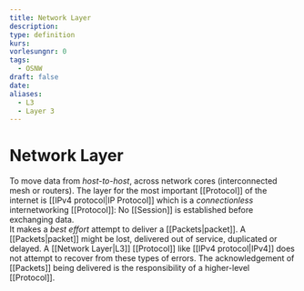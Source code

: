 ```yaml
---
title: Network Layer
description: 
type: definition
kurs: 
vorlesungnr: 0
tags:
  - OSNW
draft: false
date: 
aliases:
  - L3
  - Layer 3
---
```


# Network Layer

To move data from *host-to-host*, across network cores (interconnected mesh or routers). The layer for the most important [[Protocol]] of the internet is [[IPv4 protocol|IP Protocol]] which is a *connectionless* internetworking [[Protocol]]: No [[Session]] is established before exchanging data.  
It makes a *best effort* attempt to deliver a [[Packets|packet]]. A [[Packets|packet]] might be lost, delivered out of service, duplicated or delayed. A [[Network Layer|L3]] [[Protocol]] like [[IPv4 protocol|IPv4]] does not attempt to recover from these types of errors. The acknowledgement of [[Packets]] being delivered is the responsibility of a higher-level [[Protocol]].